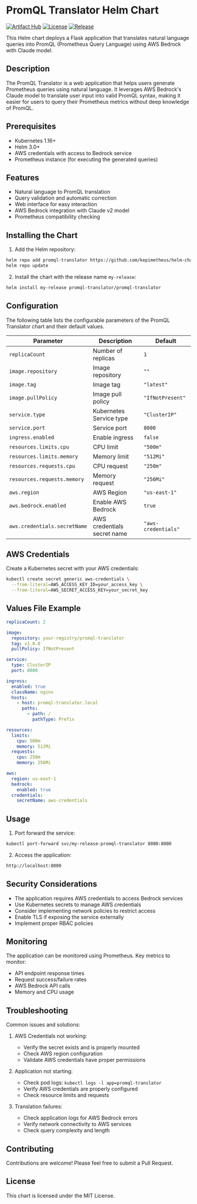 # PromQL Translator Helm Chart

[![Artifact Hub](https://img.shields.io/endpoint?url=https://artifacthub.io/badge/repository/promql-translator)](https://artifacthub.io/packages/helm/kepimetheus/promql-translator)
[![License](https://img.shields.io/github/license/kepimetheus/helm-charts)](https://github.com/kepimetheus/helm-charts/blob/main/LICENSE)
[![Release](https://img.shields.io/github/v/release/kepimetheus/helm-charts)](https://github.com/kepimetheus/helm-charts/releases)

This Helm chart deploys a Flask application that translates natural language queries into PromQL (Prometheus Query Language) using AWS Bedrock with Claude model.

## Description

The PromQL Translator is a web application that helps users generate Prometheus queries using natural language. It leverages AWS Bedrock's Claude model to translate user input into valid PromQL syntax, making it easier for users to query their Prometheus metrics without deep knowledge of PromQL.

## Prerequisites

- Kubernetes 1.16+
- Helm 3.0+
- AWS credentials with access to Bedrock service
- Prometheus instance (for executing the generated queries)

## Features

- Natural language to PromQL translation
- Query validation and automatic correction
- Web interface for easy interaction
- AWS Bedrock integration with Claude v2 model
- Prometheus compatibility checking

## Installing the Chart

1. Add the Helm repository:
```bash
helm repo add promql-translator https://github.com/kepimetheus/helm-charts
helm repo update
```

2. Install the chart with the release name `my-release`:
```bash
helm install my-release promql-translator/promql-translator
```

## Configuration

The following table lists the configurable parameters of the PromQL Translator chart and their default values.

| Parameter | Description | Default |
|-----------|-------------|---------|
| `replicaCount` | Number of replicas | `1` |
| `image.repository` | Image repository | `""` |
| `image.tag` | Image tag | `"latest"` |
| `image.pullPolicy` | Image pull policy | `"IfNotPresent"` |
| `service.type` | Kubernetes Service type | `"ClusterIP"` |
| `service.port` | Service port | `8000` |
| `ingress.enabled` | Enable ingress | `false` |
| `resources.limits.cpu` | CPU limit | `"500m"` |
| `resources.limits.memory` | Memory limit | `"512Mi"` |
| `resources.requests.cpu` | CPU request | `"250m"` |
| `resources.requests.memory` | Memory request | `"256Mi"` |
| `aws.region` | AWS Region | `"us-east-1"` |
| `aws.bedrock.enabled` | Enable AWS Bedrock | `true` |
| `aws.credentials.secretName` | AWS credentials secret name | `"aws-credentials"` |

## AWS Credentials

Create a Kubernetes secret with your AWS credentials:

```bash
kubectl create secret generic aws-credentials \
  --from-literal=AWS_ACCESS_KEY_ID=your_access_key \
  --from-literal=AWS_SECRET_ACCESS_KEY=your_secret_key
```

## Values File Example

```yaml
replicaCount: 2

image:
  repository: your-registry/promql-translator
  tag: v1.0.0
  pullPolicy: IfNotPresent

service:
  type: ClusterIP
  port: 8000

ingress:
  enabled: true
  className: nginx
  hosts:
    - host: promql-translator.local
      paths:
        - path: /
          pathType: Prefix

resources:
  limits:
    cpu: 500m
    memory: 512Mi
  requests:
    cpu: 250m
    memory: 256Mi

aws:
  region: us-east-1
  bedrock:
    enabled: true
  credentials:
    secretName: aws-credentials
```

## Usage

1. Port forward the service:
```bash
kubectl port-forward svc/my-release-promql-translator 8000:8000
```

2. Access the application:
```bash
http://localhost:8000
```

## Security Considerations

- The application requires AWS credentials to access Bedrock services
- Use Kubernetes secrets to manage AWS credentials
- Consider implementing network policies to restrict access
- Enable TLS if exposing the service externally
- Implement proper RBAC policies

## Monitoring

The application can be monitored using Prometheus. Key metrics to monitor:

- API endpoint response times
- Request success/failure rates
- AWS Bedrock API calls
- Memory and CPU usage

## Troubleshooting

Common issues and solutions:

1. AWS Credentials not working:
   - Verify the secret exists and is properly mounted
   - Check AWS region configuration
   - Validate AWS credentials have proper permissions

2. Application not starting:
   - Check pod logs: `kubectl logs -l app=promql-translator`
   - Verify AWS credentials are properly configured
   - Check resource limits and requests

3. Translation failures:
   - Check application logs for AWS Bedrock errors
   - Verify network connectivity to AWS services
   - Check query complexity and length

## Contributing

Contributions are welcome! Please feel free to submit a Pull Request.

## License

This chart is licensed under the MIT License.